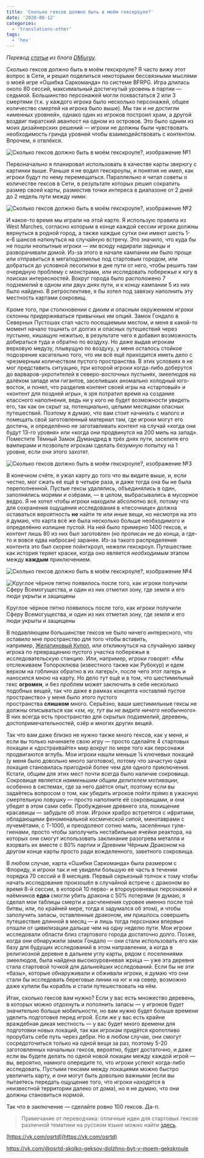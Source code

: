 ```yaml
---
title: 'Сколько гексов должно быть в моём гекскроуле?'
date: '2020-08-12'
categories:
  - 'translations-other'
tags:
  - 'hex'
---
```


_Перевод [статьи](https://vk.com/away.php?to=https%3A%2F%2Fwizzzargh.blogspot.com%2F2018%2F01%2Fhow-many-hexes-should-my-hexcrawl-have.html&cc_key=) из блога [DMiurgy](https://vk.com/away.php?to=http%3A%2F%2Fwizzzargh.blogspot.com%2F&cc_key=)._

Сколько гексов должно быть в моём гекскроуле? Я часто вижу этот вопрос в Сети, и решил поделиться некоторыми бессвязными мыслями о моей игре «Ошибка Саркоманда» по системе BFRPG. Игра длилась около 80 сессий, максимальный достигнутый уровень в партии — седьмой. Большинство персонажей могли похвастаться 2 или 3 смертями (т.к. у каждого игрока было несколько персонажей, общее количество смертей на игрока было выше). Мы так и не достигли «именных уровней», однако один из игроков построил храм, а другой воздвиг пиратский аванпост на одном из островов. Это было одним из моих дизайнерских решений — игроки не должны были чувствовать необходимость гринда уровней чтобы взаимодействовать с контентом. Впрочем, я отвлёкся.

![Сколько гексов должно быть в моём гекскроуле?, изображение №1](https://sun9-26.userapi.com/c858332/v858332347/1feaee/bXE41jeUY0A.jpg)

Первоначально я планировал использовать в качестве карты зверюгу с картинки выше. Раньше я не водил гекскроулы, и понятия не имел, как игроки будут по нему перемещаться. Параллельно я читал советы о количестве гексов в Сети, в результате которых решил сократить размер своей карты, разместив точки интереса в диапазоне от 2 дней до 2 недель пути между ними:

![Сколько гексов должно быть в моём гекскроуле?, изображение №2](https://sun9-46.userapi.com/c858332/v858332347/1feb13/qfoXQhNMk80.jpg)

И какое-то время мы играли на этой карте. Я использую правила из West Marches, согласно которым в конце каждой сессии игроки должны вернуться в родной город, а также каждые сутки они имеют шесть 1-к-6 шансов наткнуться на случайную встречу. Это значило, что куда бы не пошли неопытные игроки — им всюду надирали задницы и разворачивали домой. Из-за этого в начале кампании им было проще или отправиться в мегаподземелье под стартовым городом, или добраться до условной лесопилки в дне пути от него, чтобы решить там очередную проблему с монстрами, или исследовать побережье к югу в поисках интересностей. Вокруг города было расположено 7 подземелий в одном или двух днях пути, и к концу кампании 5 из них было найдено. В ретроспективе, я бы хотел под завязку наполнить эту местность картами сокровищ.

Кроме того, при столкновении с диким и опасным окружением игроки склонны придерживаться привычных им опций. Замок Гондало в Северных Пустошах стал часто посещаемым местом, и меня в какой-то момент начало тошнить от долгих и опасных путешествий через пустыню, кишащую нежитью, в результате чего я добавил возможность добираться туда и обратно по воздуху. Но даже выдав игрокам верховую медузу, плывущую по воздуху, у меня осталось стойкое подозрение касательно того, что им всё ещё приходится иметь дело с чрезмерным количеством пустого пространства. В этих условиях я не мог представить ситуацию, при которой игроки когда-либо доберутся до варваров-укротителей в северо-восточных пустынях, змеелюдов на далёком западе или гигантов, заселивших аномально холодный юго-восток, и понял, что разделив контент своей игры на «стартовый» и «контент для поздней игры», я зря потратил время на создание классного наполнения, ведь ни у кого не будет возможности увидеть его, так как он скрыт за, потенциально, целыми месяцами опасных путешествий. Поэтому я думаю, что вам стоит начинать с малого и помещать свой заготовленный материал там, где игроки могут его достичь, и определённо не заготавливать контент на случай «когда они будут 13-го уровня» или «когда они продвинутся на 200 миль на запад». Поместите Тёмный Замок Думандред в трёх днях пути, заселите его вампирами и позвольте игрокам сделать безумную попытку на 1 уровне, если они этого захотят.

![Сколько гексов должно быть в моём гекскроуле?, изображение №3](https://sun9-54.userapi.com/c858024/v858024665/1ff0b8/El4Tg7Eo5Xs.jpg)

В конечном счёте, я ужал карту до того что вы видите выше, и, если честно, мог сжать её ещё в четыре раза, и даже тогда она бы не была переполненной. Пустые гексы удалялись, объединялись в один, заполнялись морями и озёрами, — в целом, выбрасывались в мусорное ведро. Я не хотел чтобы игроки находили абсолютно всё, потому что для сохранения ощущения исследования в «песочнице» должна оставаться вероятность **не** найти те или иные вещи, но несмотря на это я думаю, что карта всё же была несколько больше необходимого и определённо излишне пустой. На ней было примерно 1400 гексов, и контент лишь 80 из них был заготовлен (но прописан не до конца, а где-то и вовсе едва набросан) заранее. Из-за такого распределения контента это был скорее пойнткроул, нежели гекскроул. Путешествие как история теряет краски, когда оно является *необходимым* этапом между **каждым** приключением.

![Сколько гексов должно быть в моём гекскроуле?, изображение №4](https://sun9-73.userapi.com/c858024/v858024665/1ff0d0/S2whHGEuSXM.jpg)

![Круглое чёрное пятно появилось после того, как игроки получили Сферу Всемогущества, и один из них отметил зону, где земля и его люди укрыты и защищены](https://sun9-8.userapi.com/c858024/v858024665/1ff0da/ebaqbbC3DSQ.jpg)

Круглое чёрное пятно появилось после того, как игроки получили Сферу Всемогущества, и один из них отметил зону, где земля и его люди укрыты и защищены

В подавляющем большинстве гексов не было ничего интересного, что оставило мне пространство для того чтобы вставить, например, [Желатиновый Купол](https://vk.com/away.php?to=https%3A%2F%2Fgelatinousdome.tumblr.com%2Fpost%2F143663389566%2Fprisonersofthegelatinousdome&cc_key=), или откликнуться на случайную заявку игрока по превращению пустого участка побережья в исследовательскую станцию. Или, например, игроки говорят: «Мы отслеживаем Топороклюва (известного также как Рубокур) и едем верхом на гоблинах обратно в их лагерь!», после чего этот лагерь и наносился мною на карту. Но дело тут ещё и в том, что шестимильный гекс **огромен**, и без проблем может заключить в себе несколько подобных вещей, так что даже в рамках концепта «оставляй пустое пространство» у меня было этого пустого пространства **слишком** много. Серьёзно, ваши шестимильные гексы не должны описываться как *«хм, ну, тут вы не видите ничего необычного»*. В них всегда есть пространство для скрытых подземелий, деревень, достопримечательностей, озёр и многих других вещей.

Так что вам даже близко не нужно также много гексов, как у меня, и если вы только начинаете свою игру — просто сделайте 4 стартовых локации и «достраивайте» мир вокруг по мере того как персонажи продвигаются вглубь. Мои игроки нашли меньше ¼ ключевых локаций (у меня было довольно много заготовок), потому что зачастую одна локация становилась пригодной более чем для одного приключения. Кстати, общим для этих мест почти всегда было наличие сокровища. Сокровище является *наименьшим общим делителем мотивации*, особенно в системах, где за него даётся опыт, поэтому если вы задаётесь вопросом о том, как убедить игроков пойти прямо в ужасную смертельную ловушку — просто наполните её сокровищами, и они убедят в этом сами себя. Пробуждение древнего зла, похищение красавицы — забудьте об этом. Игроки храбро встретятся с ифритами, обладающими феноменальной космической силой, минотаврами с лучемётами, с T-1000, и преодолеют сотню миль, заселённых гуле-гиенами, просто чтобы заполучить нестабильные ячейки реактора, на которых они смогут использовать заклинание разогрева металла и взорвать их вместе с 80% партии и Древним Чёрным Драконом на другом конце карты просто ради вожделенного, заветного сокровища.

В любом случае, карта «Ошибки Саркоманда» была размером с Флориду, и игроки так и не увидели большую её часть в течении порядка 70 сессий и 8 месяцев. Первый серьезный толчок к тому чтобы начать исследование произошёл в случайной встрече с драконом во время 8-й сессии, в которой 10 перво- и второуровневых персонажей и наёмников **едва** смогли убить дракона с 50% потерями (я думаю, я сделал мои таблицы смерти и расчленения суровее именно после той битвы, или, по крайней мере, тогда я задумался об этом), и чтобы заполучить запасы, оставленные драконом, им пришлось совершить путешествие длинной в месяц — и лишь тогда персонажи впервые отошли от цивилизации дальше чем на одну неделю пути. Мои игроки исследовали области близ стартового города достаточно долго. Позже, когда они обнаружили замок Гондало — они стали использовать его как базу для будущих исследований в этом направлении, а когда в религиозной деревне в дальнем углу карты, рядом с поселениями змеелюдов, была найдена высокоуровневая жрица — уже эта деревня стала стартовой точкой для дальнейших исследований. Если бы не эти «базы», которые обнаруживали и обживали игроки, я думаю что они стали бы исследовать береговые линии на юг и на север, возможно даже купили бы корабль и стали путешествовать на нём.

Итак, сколько гексов вам нужно? Если у вас есть множество деревень, в которых можно отдохнуть и пополнить запасы — у игроков будет значительно больше мобильности, но вам нужно будет больше времени уделить подготовке перед игрой. Если же у вас есть крайне враждебная дикая местность — у вас будет много времени для подготовки новых локаций, так как игрокам придётся кропотливо прорубать себе путь через дебри. Но в любом случае, они смогут сосредоточиться только на одной вещи за раз, поэтому 5-20 заготовленных начальных гексов, вероятно, будет достаточно, и даже если вы будете делать по одной новой локации между каждой игрой — вы, вероятно, намного опередите то, что игроки успеют когда-либо исследовать. Пустыми гексами между локациями можно быстро увеличить карту, и они могут быть довольно важными (если вы пытаетесь передать ощущение того, что игроки находятся в неизвестной территории далеко от дома), но я не думаю, что они должны становиться нормой.

Так что в заключение — сделайте ровно 100 гексов. Да-п.

> Примечание от переводчика: отличные идеи для стартовых гексов различной тематики на русском языке можно найти [здесь](https://vk.com/away.php?to=https%3A%2F%2Fdocs.google.com%2Fspreadsheets%2Fd%2F1DGTg0I6LP66B5xdIIMMjIqsLjw6x8XDfOKf1ixpzoKY%2Fedit%23gid%3D548446222&cc_key=).

[https://vk.com/osrtd](https://vk.com/osrtd)

https://vk.com/@osrtd-skolko-geksov-dolzhno-byt-v-moem-gekskroule
